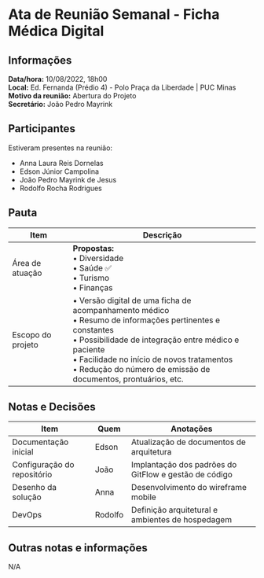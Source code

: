 # Ata de Reunião Semanal - Ficha Médica Digital

## Informações
**Data/hora:** 10/08/2022, 18h00  
**Local:** Ed. Fernanda (Prédio 4) - Polo Praça da Liberdade | PUC Minas  
**Motivo da reunião:** Abertura do Projeto  
**Secretário:** João Pedro Mayrink

## Participantes
Estiveram presentes na reunião:
- Anna Laura Reis Dornelas
- Edson Júnior Campolina
- João Pedro Mayrink de Jesus
- Rodolfo Rocha Rodrigues

## Pauta

Item | Descrição
---- | ----
Área de atuação | **Propostas:**<br> • Diversidade<br>• Saúde ✅<br>• Turismo<br>• Finanças
Escopo do projeto | • Versão digital de uma ficha de acompanhamento médico<br>• Resumo de informações pertinentes e constantes<br>• Possibilidade de integração entre médico e paciente<br>• Facilidade no início de novos tratamentos<br>• Redução do número de emissão de documentos, prontuários, etc.

## Notas e Decisões
Item | Quem | Anotações |
---- | ---- | ---- |
Documentação inicial | Edson | Atualização de documentos de arquitetura |
Configuração do repositório | João | Implantação dos padrões do GitFlow e gestão de código |
Desenho da solução | Anna | Desenvolvimento do wireframe mobile |
DevOps | Rodolfo | Definição arquitetural e ambientes de hospedagem |

## Outras notas e informações
N/A

